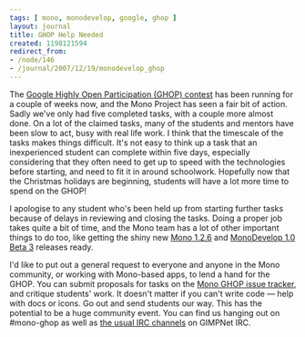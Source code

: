 ```yaml
---
tags: [ mono, monodevelop, google, ghop ]
layout: journal
title: GHOP Help Needed
created: 1198121594
redirect_from:
- /node/146
- /journal/2007/12/19/monodevelop_ghop
---
```

The [Google Highly Open Participation (GHOP)
contest](http://code.google.com/opensource/ghop/2007-8) has been running for a
couple of weeks now, and the Mono Project has seen a fair bit of action. Sadly
we've only had five completed tasks, with a couple more almost done. On a lot of
the claimed tasks, many of the students and mentors have been slow to act, busy
with real life work.<!--break--> I think that the timescale of the tasks makes
things difficult. It's not easy to think up a task that an inexperienced student
can complete within five days, especially considering that they often need to
get up to speed with the technologies before starting, and need to fit it in
around schoolwork. Hopefully now that the Christmas holidays are beginning,
students will have a lot more time to spend on the GHOP!

I apologise to any student who's been held up from starting further tasks
because of delays in reviewing and closing the tasks. Doing a proper job takes
quite a bit of time, and the Mono team has a lot of other important things to do
too, like getting the shiny new [Mono
1.2.6](http://www.go-mono.com/archive/1.2.6) and [MonoDevelop 1.0 Beta
3](http://monodevelop.com/Release_notes_for_MonoDevelop_1.0_Beta_3) releases
ready.

I'd like to put out a general request to everyone and anyone in the Mono
community, or working with Mono-based apps, to lend a hand for the GHOP. You can
submit proposals for tasks on the [Mono GHOP issue
tracker](http://code.google.com/p/google-highly-open-participation-mono/issues/list),
and critique students' work. It doesn't matter if you can't write code &mdash;
help with docs or icons. Go out and send students our way. This has the
potential to be a huge community event. You can find us hanging out on #mono-ghop
as well as [the usual IRC channels](http://www.mono-project.com/IRC)
on GIMPNet IRC.
